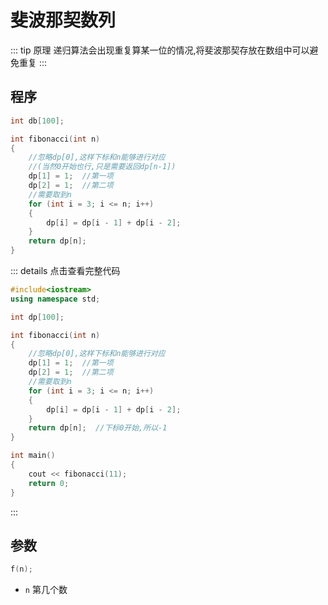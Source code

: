 # 斐波那契数列

::: tip 原理
递归算法会出现重复算某一位的情况,将斐波那契存放在数组中可以避免重复
:::

## 程序

```cpp
int db[100];

int fibonacci(int n)
{
    //忽略dp[0],这样下标和n能够进行对应
    //(当然0开始也行,只是需要返回dp[n-1])
	dp[1] = 1;	//第一项
	dp[2] = 1;	//第二项
    //需要取到n
	for (int i = 3; i <= n; i++)
	{
		dp[i] = dp[i - 1] + dp[i - 2];
	}
	return dp[n];
}
```

::: details 点击查看完整代码
```cpp
#include<iostream>
using namespace std;

int dp[100];

int fibonacci(int n)
{
    //忽略dp[0],这样下标和n能够进行对应
	dp[1] = 1;	//第一项
	dp[2] = 1;	//第二项
    //需要取到n
	for (int i = 3; i <= n; i++)
	{
		dp[i] = dp[i - 1] + dp[i - 2];
	}
	return dp[n];  //下标0开始,所以-1
}

int main()
{
	cout << fibonacci(11);
	return 0;
}
```
:::

## 参数

```cpp
f(n);
```

 - `n` 第几个数